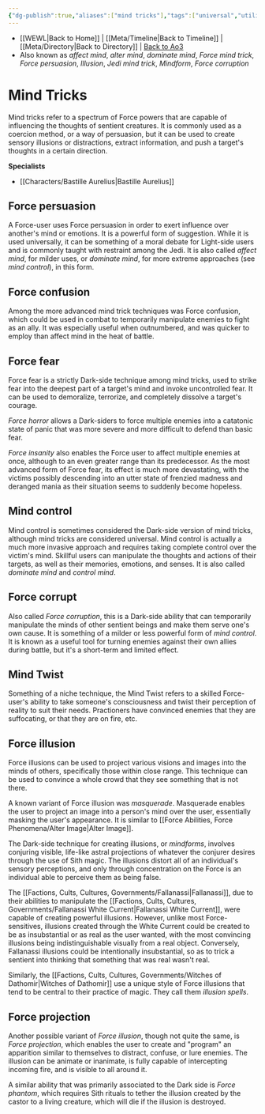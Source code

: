 ```yaml
---
{"dg-publish":true,"aliases":["mind tricks"],"tags":["universal","utility","control","sense","alter","forcepower"],"permalink":"/force-abilities-force-phenomena/mind-tricks/","dgPassFrontmatter":true}
---
```


- [[WEWL\|Back to Home]] | [[Meta/Timeline\|Back to Timeline]] | [[Meta/Directory\|Back to Directory]] | [Back to Ao3](https://archiveofourown.org/works/19334440/chapters/45992584)
- Also known as *affect mind*, *alter mind*, *dominate mind*, *Force mind trick*, *Force persuasion*, *Illusion*, *Jedi mind trick*, *Mindform*, *Force corruption*

# Mind Tricks
Mind tricks refer to a spectrum of Force powers that are capable of influencing the thoughts of sentient creatures. It is commonly used as a coercion method, or a way of persuasion, but it can be used to create sensory illusions or distractions, extract information, and push a target's thoughts in a certain direction. 

**Specialists**
- [[Characters/Bastille Aurelius\|Bastille Aurelius]]

## Force persuasion
A Force-user uses Force persuasion in order to exert influence over another's mind or emotions. It is a powerful form of suggestion. While it is used universally, it can be something of a moral debate for Light-side users and is commonly taught with restraint among the Jedi. It is also called *affect mind*, for milder uses, or *dominate mind*, for more extreme approaches (see *mind control*), in this form.

## Force confusion
Among the more advanced mind trick techniques was Force confusion, which could be used in combat to temporarily manipulate enemies to fight as an ally. It was especially useful when outnumbered, and was quicker to employ than affect mind in the heat of battle.

## Force fear
Force fear is a strictly Dark-side technique among mind tricks, used to strike fear into the deepest part of a target's mind and invoke uncontrolled fear. It can be used to demoralize, terrorize, and completely dissolve a target's courage. 

*Force horror* allows a Dark-siders to force multiple enemies into a catatonic state of panic that was more severe and more difficult to defend than basic fear. 

*Force insanity* also enables the Force user to affect multiple enemies at once, although to an even greater range than its predecessor. As the most advanced form of Force fear, its effect is much more devastating, with the victims possibly descending into an utter state of frenzied madness and deranged mania as their situation seems to suddenly become hopeless.

## Mind control
Mind control is sometimes considered the Dark-side version of mind tricks, although mind tricks are considered universal. Mind control is actually a much more invasive approach and requires taking complete control over the victim's mind. Skillful users can manipulate the thoughts and actions of their targets, as well as their memories, emotions, and senses. It is also called *dominate mind* and *control mind*.

## Force corrupt
Also called *Force corruption*, this is a Dark-side ability that can temporarily manipulate the minds of other sentient beings and make them serve one's own cause. It is something of a milder or less powerful form of *mind control*. It is known as a useful tool for turning enemies against their own allies during battle, but it's a short-term and limited effect.

## Mind Twist
Something of a niche technique, the Mind Twist refers to a skilled Force-user's ability to take someone's consciousness and twist their perception of reality to suit their needs. Practioners have convinced enemies that they are suffocating, or that they are on fire, etc. 

## Force illusion
Force illusions can be used to project various visions and images into the minds of others, specifically those within close range. This technique can be used to convince a whole crowd that they see something that is not there. 

A known variant of Force illusion was *masquerade*. Masquerade enables the user to project an image into a person's mind over the user, essentially masking the user's appearance. It is similar to [[Force Abilities, Force Phenomena/Alter Image\|Alter Image]].

The Dark-side technique for creating illusions, or *mindforms*, involves conjuring visible, life-like astral projections of whatever the conjurer desires through the use of Sith magic. The illusions distort all of an individual's sensory perceptions, and only through concentration on the Force is an individual able to perceive them as being false.

The [[Factions, Cults, Cultures, Governments/Fallanassi\|Fallanassi]], due to their abilities to manipulate the [[Factions, Cults, Cultures, Governments/Fallanassi White Current\|Fallanassi White Current]], were capable of creating powerful illusions. However, unlike most Force-sensitives, illusions created through the White Current could be created to be as insubstantial or as real as the user wanted, with the most convincing illusions being indistinguishable visually from a real object. Conversely, Fallanassi illusions could be intentionally insubstantial, so as to trick a sentient into thinking that something that was real wasn't real.

Similarly, the [[Factions, Cults, Cultures, Governments/Witches of Dathomir\|Witches of Dathomir]] use a unique style of Force illusions that tend to be central to their practice of magic. They call them *illusion spells*. 

## Force projection
Another possible variant of *Force illusion*, though not quite the same, is *Force projection*, which enables the user to create and "program" an apparition similar to themselves to distract, confuse, or lure enemies. The illusion can be animate or inanimate, is fully capable of intercepting incoming fire, and is visible to all around it.

 A similar ability that was primarily associated to the Dark side is *Force phantom*, which requires Sith rituals to tether the illusion created by the castor to a living creature, which will die if the illusion is destroyed.